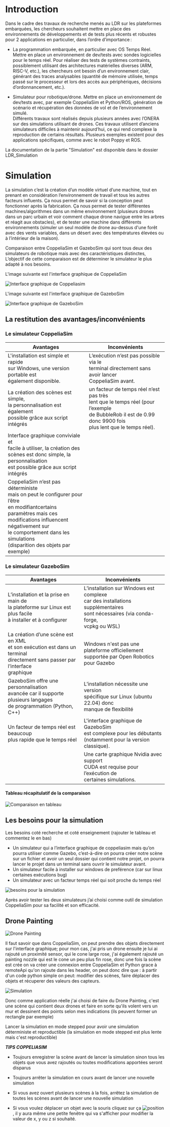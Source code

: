 # Introduction
Dans le cadre des travaux de recherche menés au LDR sur les plateformes embarquées, les chercheurs souhaitent mettre en place des environnements de développements et de tests plus récents et robustes pour 2 applications en particulier, dans l’ordre d’importance :  

- La programmation embarquée, en particulier avec OS Temps Réel. 
Mettre en place un environnement de dev/tests avec sondes logicielles pour le temps réel. Pour réaliser des tests de systèmes contraints, possiblement utilisant des architectures matérielles diverses (ARM, RISC-V, etc.), les chercheurs ont besoin d’un environnement clair, générant des traces analysables (quantité de mémoire utilisée, temps passé sur le processeur et lors des accès aux périphériques, décisions d’ordonnancement, etc.).

- Simulateur pour robotique/drone. 
Mettre en place un environnement de dev/tests avec, par exemple CoppeliaSim et Python/ROS, génération de scénario et récupération des données de vol et de l’environnement simulé.  
Différents travaux sont réalisés depuis plusieurs années avec l’ONERA sur des simulations utilisant de drones. Ces travaux utilisent d’anciens simulateurs difficiles à maintenir aujourd’hui, ce qui rend complexe la reproduction de certains résultats. Plusieurs exemples existent pour des applications spécifiques, comme avec le robot Poppy et ROS.

La documentation de la partie "Simulation" est disponible dans le dossier LDR_Simulation

# Simulation

La simulation c’est la création d’un modèle virtuel d’une machine, tout en prenant en considération l’environnement de travail et tous les autres facteurs influents. Ça nous permet de savoir si la conception peut fonctionner après la fabrication. Ça nous permet de tester différentes machines/algorithmes dans un même environnement (plusieurs drones dans un parc urbain et voir comment chaque drone navigue entre les arbres et réagit aux obstacles), et de tester une machine dans différents environnements (simuler un seul modèle de drone au-dessus d'une forêt avec des vents variables, dans un désert avec des températures élevées ou à l’intérieur de la maison).

Comparaison entre CoppeliaSim et GazeboSim qui sont tous deux des simulateurs de robotique mais avec des caractéristiques distinctes, L’objectif de cette comparaison est de déterminer le simulateur le plus adapté à nos besoins.

L'image suivante est l'interface graphique de CoppeliaSim 

![Interface graphique de Coppeliasim](/assets/images/interface_coppeliasim.png "Interface graphique de Coppeliasim")

L'image suivante est l'interface graphique de GazeboSim

![Interface graphique de GazeboSim](/assets/images/interface_gazebo.png "Interface graphique de GazeboSim")

## La restitution des avantages/inconvénients

### Le simulateur CoppeliaSim

|  **Avantages** 	|  **Inconvénients** 	|
|---	|---	|
| L'installation est simple et rapide<br>sur Windows, une version portable est<br>également disponible. 	| L’exécution n’est pas possible via le<br>terminal directement sans avoir lancer<br>CoppeliaSim avant. 	|
| La création des scènes est simple,<br>la personnalisation est également<br>possible grâce aux script intégrés 	| un facteur de temps réel n’est pas très<br>lent que le temps réel (pour l’exemple<br>de BubbleRob il est de 0.99 donc 9900 fois<br>plus lent que le temps réel). 	|
| Interface graphique conviviale et<br>facile à utiliser, la création des<br>scènes est donc simple, la personnalisation<br>est possible grâce aux script intégrés 	|  	|
| CoppeliaSim n’est pas déterministe<br>mais on peut le configurer pour l’être<br>en modifiantcertains paramètres mais ces <br>modifications influencent négativement sur<br>le comportement dans les simulations<br>(disparition des objets par exemple) 	|  	|


### Le simulateur GazeboSim

| **Avantages** 	| **Inconvénients** 	|
|---	|---	|
| L’installation et la prise en main de <br>la plateforme sur Linux est plus facile <br>à installer et à configurer 	| L’installation sur Windows est complexe<br>car des installations supplémentaires<br>sont nécessaires (via conda-forge,<br>vcpkg ou WSL) 	|
| La création d’une scène est en XML <br>et son exécution est dans un terminal <br>directement sans passer par l’interface<br>graphique 	| Windows n'est pas une plateforme officiellement<br>supportée par Open Robotics pour Gazebo 	|
| GazeboSim offre une personnalisation<br>avancée car il supporte plusieurs langages<br> de programmation (Python, C++) 	| L’installation nécessite une version <br>spécifique sur Linux (ubuntu 22.04) donc<br>manque de flexibilité 	|
| Un facteur de temps réel est beaucoup<br>plus rapide que le temps réel  	| L'interface graphique de GazeboSim<br>est complexe pour les débutants <br>(notamment pour la version classique). 	|
|  	| Une carte graphique Nvidia avec support<br>CUDA est requise pour l’exécution de<br>certaines simulations. 	|

 #### Tableau récapitulatif de la comparaison 

![Comparaison en tableau](/assets/images/comparaison.png "tableau récapitulatif")


## Les besoins pour la simulation

Les besoins coté recherche et coté enseignement (rajouter le tableau et commentez le en bas)
-	Un simulateur qui a l’interface graphique de coppeliasim mais qu’on pourra utiliser comme Gazebo, c’est-à-dire on pourra créer notre scène sur un fichier et avoir un seul dossier qui contient notre projet, on pourra lancer le projet dans un terminal sans ouvrir le simulateur avant.
-	Un simulateur facile à installer sur windows de preférence (car sur linux certaines exécutions bug) 
-	Un simulateur avec un facteur temps réel qui soit proche du temps réel 

![besoins pour la simulation](/assets/images/besoin_simulation.png "Les besoins pour la simulation")

Après avoir tester les deux simulateurs j’ai choisi comme outil de simulation CoppeliaSim pour sa facilité et son efficacité. 


## Drone Painting


![Drone Painting](/assets/images/gif1.gif "DRONE PAINTING")


Il faut savoir que dans CoppeliaSim, on peut prendre des objets directement sur l'interface graphique; pour mon cas, j'ai pris un drone ensuite je lui ai rajouté un proximité sensor, qui le cone large rose, j'ai également rajouté un painting nozzle qui est le cone un peu plus fin rose, donc une fois la scène est crée on va créer une connexion entre CoppeliaSim et Python grace à remoteApi qu'on rajoute dans les header, on peut donc dire que : 
à partir d'un code python simple on peut: modifier des scènes, faire déplacer des objets et récuperer des valeurs des capteurs.


![Simulation](/assets/images/sim.png "Exécution d'une scène")


Donc comme application réelle j'ai choisi de faire du Drone Painting, c'est une scène qui contient deux drones et faire en sorte qu'ils volent vers un mur et dessinent des points selon mes indications (ils peuvent former un rectangle par exemple)

Lancer la simulation en mode stepped pour avoir une simulation déterministe et reproductible (la simulation en mode stepped est plus lente mais c'est reproductible)


***TIPS COPPELIASIM***

-	Toujours enregistrer la scène avant de lancer la simulation sinon tous les objets que vous avez rajoutés ou toutes modifications apportées seront disparus

-	Toujours arrêter la simulation en cours avant de lancer une nouvelle simulation 

-	Si vous avez ouvert plusieurs scènes à la fois, arrêtez la simulation de toutes les scènes avant de lancer une nouvelle simulation

-	Si vous voulez déplacer un objet avec la souris cliquez sur ça ![position](/assets/images/position.png "position") , il y aura même une petite fenêtre qui va s'afficher pour modifier la valeur de x, y ou z si souhaité.

